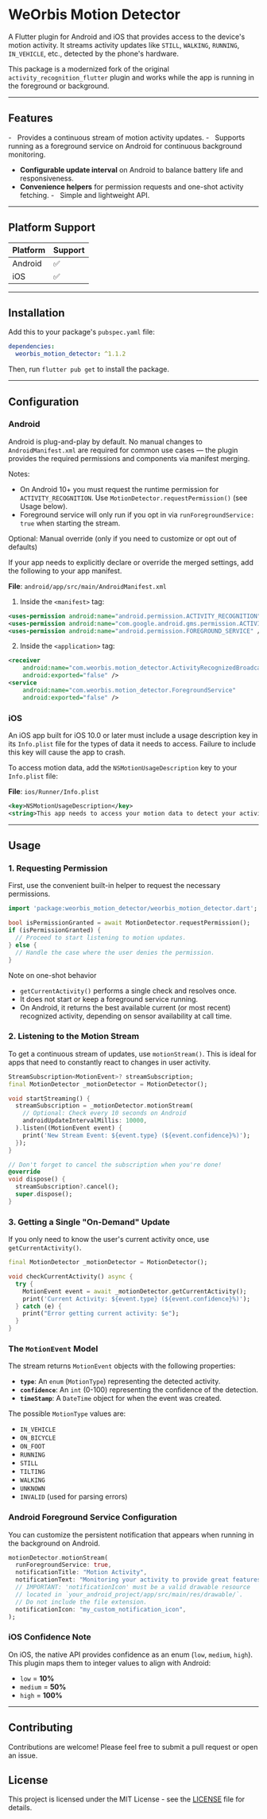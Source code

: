# WeOrbis Motion Detector

[](https://pub.dev/packages/weorbis_motion_detector)

A Flutter plugin for Android and iOS that provides access to the device's motion activity. It streams activity updates like `STILL`, `WALKING`, `RUNNING`, `IN_VEHICLE`, etc., detected by the phone's hardware.

This package is a modernized fork of the original `activity_recognition_flutter` plugin and works while the app is running in the foreground or background.

-----

## Features

\-   Provides a continuous stream of motion activity updates.
\-   Supports running as a foreground service on Android for continuous background monitoring.

  - **Configurable update interval** on Android to balance battery life and responsiveness.
  - **Convenience helpers** for permission requests and one-shot activity fetching.
    \-   Simple and lightweight API.

-----

## Platform Support

| Platform | Support |
| --- | --- |
| Android | ✅ |
| iOS     | ✅ |

-----

## Installation

Add this to your package's `pubspec.yaml` file:

```yaml
dependencies:
  weorbis_motion_detector: ^1.1.2
```

Then, run `flutter pub get` to install the package.

-----

## Configuration

### Android

Android is plug-and-play by default. No manual changes to `AndroidManifest.xml` are required for common use cases — the plugin provides the required permissions and components via manifest merging.

Notes:

  - On Android 10+ you must request the runtime permission for `ACTIVITY_RECOGNITION`. Use `MotionDetector.requestPermission()` (see Usage below).
  - Foreground service will only run if you opt in via `runForegroundService: true` when starting the stream.

Optional: Manual override (only if you need to customize or opt out of defaults)

If your app needs to explicitly declare or override the merged settings, add the following to your app manifest.

**File**: `android/app/src/main/AndroidManifest.xml`

1. Inside the `<manifest>` tag:

```xml
<uses-permission android:name="android.permission.ACTIVITY_RECOGNITION" />
<uses-permission android:name="com.google.android.gms.permission.ACTIVITY_RECOGNITION" />
<uses-permission android:name="android.permission.FOREGROUND_SERVICE" />
```

2. Inside the `<application>` tag:

```xml
<receiver
    android:name="com.weorbis.motion_detector.ActivityRecognizedBroadcastReceiver"
    android:exported="false" />
<service
    android:name="com.weorbis.motion_detector.ForegroundService"
    android:exported="false" />
```

### iOS

An iOS app built for iOS 10.0 or later must include a usage description key in its `Info.plist` file for the types of data it needs to access. Failure to include this key will cause the app to crash.

To access motion data, add the `NSMotionUsageDescription` key to your `Info.plist` file:

**File**: `ios/Runner/Info.plist`

```xml
<key>NSMotionUsageDescription</key>
<string>This app needs to access your motion data to detect your activity.</string>
```

-----

## Usage

### 1\. Requesting Permission

First, use the convenient built-in helper to request the necessary permissions.

```dart
import 'package:weorbis_motion_detector/weorbis_motion_detector.dart';

bool isPermissionGranted = await MotionDetector.requestPermission();
if (isPermissionGranted) {
  // Proceed to start listening to motion updates.
} else {
  // Handle the case where the user denies the permission.
}
```

Note on one-shot behavior

  - `getCurrentActivity()` performs a single check and resolves once.
  - It does not start or keep a foreground service running.
  - On Android, it returns the best available current (or most recent) recognized activity, depending on sensor availability at call time.

### 2\. Listening to the Motion Stream

To get a continuous stream of updates, use `motionStream()`. This is ideal for apps that need to constantly react to changes in user activity.

```dart
StreamSubscription<MotionEvent>? streamSubscription;
final MotionDetector _motionDetector = MotionDetector();

void startStreaming() {
  streamSubscription = _motionDetector.motionStream(
    // Optional: Check every 10 seconds on Android
    androidUpdateIntervalMillis: 10000, 
  ).listen((MotionEvent event) {
    print('New Stream Event: ${event.type} (${event.confidence}%)');
  });
}

// Don't forget to cancel the subscription when you're done!
@override
void dispose() {
  streamSubscription?.cancel();
  super.dispose();
}
```

### 3\. Getting a Single "On-Demand" Update

If you only need to know the user's current activity once, use `getCurrentActivity()`.

```dart
final MotionDetector _motionDetector = MotionDetector();

void checkCurrentActivity() async {
  try {
    MotionEvent event = await _motionDetector.getCurrentActivity();
    print('Current Activity: ${event.type} (${event.confidence}%)');
  } catch (e) {
    print("Error getting current activity: $e");
  }
}
```

### The `MotionEvent` Model

The stream returns `MotionEvent` objects with the following properties:

  * **`type`**: An `enum` (`MotionType`) representing the detected activity.
  * **`confidence`**: An `int` (0-100) representing the confidence of the detection.
  * **`timeStamp`**: A `DateTime` object for when the event was created.

The possible `MotionType` values are:

  * `IN_VEHICLE`
  * `ON_BICYCLE`
  * `ON_FOOT`
  * `RUNNING`
  * `STILL`
  * `TILTING`
  * `WALKING`
  * `UNKNOWN`
  * `INVALID` (used for parsing errors)

### Android Foreground Service Configuration

You can customize the persistent notification that appears when running in the background on Android.

```dart
motionDetector.motionStream(
  runForegroundService: true,
  notificationTitle: "Motion Activity",
  notificationText: "Monitoring your activity to provide great features.",
  // IMPORTANT: 'notificationIcon' must be a valid drawable resource
  // located in `your_android_project/app/src/main/res/drawable/`.
  // Do not include the file extension.
  notificationIcon: "my_custom_notification_icon",
);
```

### iOS Confidence Note

On iOS, the native API provides confidence as an enum (`low`, `medium`, `high`). This plugin maps them to integer values to align with Android:

  * `low` = **10%**
  * `medium` = **50%**
  * `high` = **100%**

-----

## Contributing

Contributions are welcome\! Please feel free to submit a pull request or open an issue.

## License

This project is licensed under the MIT License - see the [LICENSE](https://github.com/weorbis/weorbis_motion_detector/blob/main/LICENSE) file for details.
